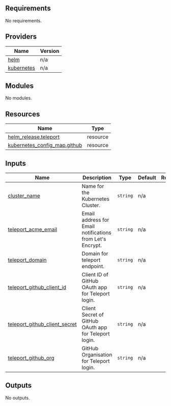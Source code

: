## Requirements

No requirements.

## Providers

| Name | Version |
|------|---------|
| <a name="provider_helm"></a> [helm](#provider\_helm) | n/a |
| <a name="provider_kubernetes"></a> [kubernetes](#provider\_kubernetes) | n/a |

## Modules

No modules.

## Resources

| Name | Type |
|------|------|
| [helm_release.teleport](https://registry.terraform.io/providers/hashicorp/helm/latest/docs/resources/release) | resource |
| [kubernetes_config_map.github](https://registry.terraform.io/providers/hashicorp/kubernetes/latest/docs/resources/config_map) | resource |

## Inputs

| Name | Description | Type | Default | Required |
|------|-------------|------|---------|:--------:|
| <a name="input_cluster_name"></a> [cluster\_name](#input\_cluster\_name) | Name for the Kubernetes Cluster. | `string` | n/a | yes |
| <a name="input_teleport_acme_email"></a> [teleport\_acme\_email](#input\_teleport\_acme\_email) | Email address for Email notifications from Let's Encrypt. | `string` | n/a | yes |
| <a name="input_teleport_domain"></a> [teleport\_domain](#input\_teleport\_domain) | Domain for teleport endpoint. | `string` | n/a | yes |
| <a name="input_teleport_github_client_id"></a> [teleport\_github\_client\_id](#input\_teleport\_github\_client\_id) | Client ID of GitHub OAuth app for Teleport login. | `string` | n/a | yes |
| <a name="input_teleport_github_client_secret"></a> [teleport\_github\_client\_secret](#input\_teleport\_github\_client\_secret) | Client Secret of GitHub OAuth app for Teleport login. | `string` | n/a | yes |
| <a name="input_teleport_github_org"></a> [teleport\_github\_org](#input\_teleport\_github\_org) | GitHub Organisation for Teleport login. | `string` | n/a | yes |

## Outputs

No outputs.
